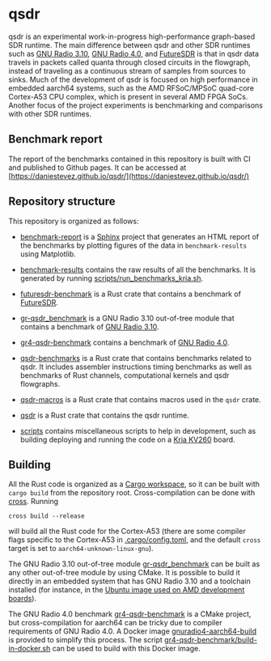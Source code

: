 # qsdr

qsdr is an experimental work-in-progress high-performance graph-based SDR
runtime. The main difference between qsdr and other SDR runtimes such as
[GNU Radio 3.10](https://github.com/gnuradio/gnuradio),
[GNU Radio 4.0](https://github.com/fair-acc/gnuradio4/tree/main),
and [FutureSDR](https://github.com/FutureSDR/FutureSDR)
is that in qsdr data travels in packets called quanta through closed circuits in
the flowgraph, instead of traveling as a continuous stream of samples from
sources to sinks. Much of the development of qsdr is focused on high performance
in embedded aarch64 systems, such as the AMD RFSoC/MPSoC quad-core Cortex-A53
CPU complex, which is present in several AMD FPGA SoCs. Another focus of the
project experiments is benchmarking and comparisons with other SDR runtimes.

## Benchmark report

The report of the benchmarks contained in this repository is built with CI and
published to Github pages. It can be accessed at
[https://daniestevez.github.io/qsdr/](https://daniestevez.github.io/qsdr/)

## Repository structure

This repository is organized as follows:

- [benchmark-report](benchmark-report) is a
  [Sphinx](https://www.sphinx-doc.org/) project that generates an HTML report of
  the benchmarks by plotting figures of the data in `benchmark-results` using
  Matplotlib.
  
- [benchmark-results](benchmark-results) contains the raw results of all
  the benchmarks. It is generated by running
  [scripts/run_benchmarks_kria.sh](scripts/run_benchmarks_kria.sh).

- [futuresdr-benchmark](futuresdr-benchmark) is a Rust crate that contains
  a benchmark of [FutureSDR](https://github.com/FutureSDR/FutureSDR).

- [gr-qsdr_benchmark](gr-qsdr_benchmark) is a GNU Radio 3.10 out-of-tree module
  that contains a benchmark of [GNU Radio 3.10](https://github.com/gnuradio/gnuradio).

- [gr4-qsdr-benchmark](gr4-qsdr-benchmark) contains a benchmark of
  [GNU Radio 4.0](https://github.com/fair-acc/gnuradio4/tree/main).
  
- [qsdr-benchmarks](qsdr-benchmarks) is a Rust crate that contains
  benchmarks related to qsdr. It includes assembler instructions timing
  benchmarks as well as benchmarks of Rust channels, computational kernels and
  qsdr flowgraphs.

- [qsdr-macros](qsdr-macros) is a Rust crate that contains macros used in
  the `qsdr` crate.

- [qsdr](qsdr) is a Rust crate that contains the qsdr runtime.

- [scripts](scripts) contains miscellaneous scripts to help in development, such
  as building deploying and running the code on a
  [Kria KV260](https://www.amd.com/en/products/system-on-modules/kria/k26/kv260-vision-starter-kit.html) board.

## Building

All the Rust code is organized as a [Cargo
workspace](https://doc.rust-lang.org/book/ch14-03-cargo-workspaces.html), so it
can be built with `cargo build` from the repository root. Cross-compilation can
be done with [cross](https://github.com/cross-rs/cross). Running
```
cross build --release
```
will build all the Rust code for the Cortex-A53 (there are some compiler flags
specific to the Cortex-A53 in [.cargo/config.toml](.cargo/config.toml), and the
default `cross` target is set to `aarch64-unknown-linux-gnu`).

The GNU Radio 3.10 out-of-tree module [gr-qsdr_benchmark](gr-qsdr_benchmark) can
be built as any other out-of-tree module by using CMake. It is possible to build
it directly in an embedded system that has GNU Radio 3.10 and a toolchain
installed (for instance, in the
[Ubuntu image used on AMD development boards](https://ubuntu.com/download/amd)).

The GNU Radio 4.0 benchmark [gr4-qsdr-benchmark](gr4-qsdr-benchmark) is a CMake
project, but cross-compilation for aarch64 can be tricky due to compiler
requirements of GNU Radio 4.0. A Docker image
[gnuradio4-aarch64-build](https://github.com/daniestevez/gnuradio4-aarch64-build)
is provided to simplify this process. The script
[gr4-qsdr-benchmark/build-in-docker.sh](gr4-qsdr-benchmark/build-in-docker.sh)
can be used to build with this Docker image.
